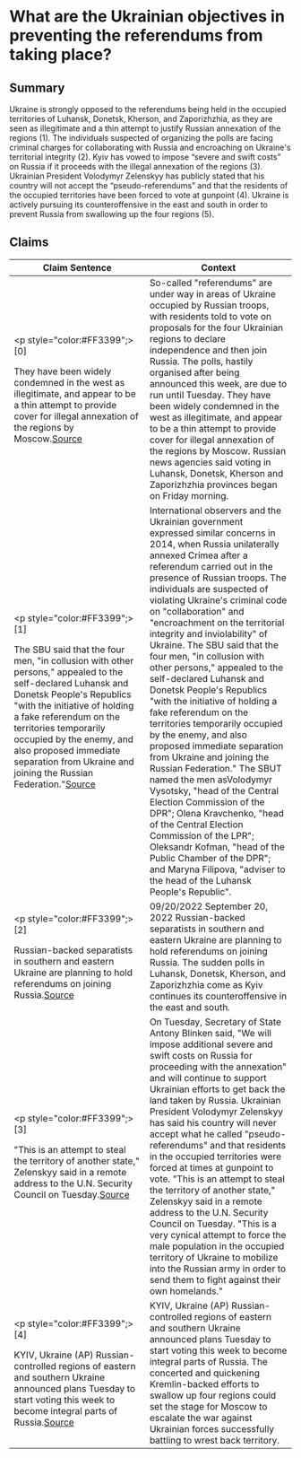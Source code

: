 # What are the Ukrainian objectives in preventing the referendums from taking place?

## Summary
Ukraine is strongly opposed to the referendums being held in the occupied territories of Luhansk, Donetsk, Kherson, and Zaporizhzhia, as they are seen as illegitimate and a thin attempt to justify Russian annexation of the regions (1). The individuals suspected of organizing the polls are facing criminal charges for collaborating with Russia and encroaching on Ukraine's territorial integrity (2). Kyiv has vowed to impose “severe and swift costs” on Russia if it proceeds with the illegal annexation of the regions (3). Ukrainian President Volodymyr Zelenskyy has publicly stated that his country will not accept the “pseudo-referendums” and that the residents of the occupied territories have been forced to vote at gunpoint (4). Ukraine is actively pursuing its counteroffensive in the east and south in order to prevent Russia from swallowing up the four regions (5).

## Claims
| Claim Sentence | Context |
|---|---|
|<p style="color:#FF3399";>[0]</p>They have been widely condemned in the west as illegitimate, and appear to be a thin attempt to provide cover for illegal annexation of the regions by Moscow.<a href="https://www.theguardian.com/world/2022/sep/23/occupied-parts-of-ukraine-prepare-to-vote-on-joining-russia" target="_blank">Source</a>| So-called "referendums" are under way in areas of Ukraine occupied by Russian troops, with residents told to vote on proposals for the four Ukrainian regions to declare independence and then join Russia. The polls, hastily organised after being announced this week, are due to run until Tuesday. They have been widely condemned in the west as illegitimate, and appear to be a thin attempt to provide cover for illegal annexation of the regions by Moscow. Russian news agencies said voting in Luhansk, Donetsk, Kherson and Zaporizhzhia provinces began on Friday morning.|
|<p style="color:#FF3399";>[1]</p>The SBU said that the four men, "in collusion with other persons," appealed to the self-declared Luhansk and Donetsk People's Republics "with the initiative of holding a fake referendum on the territories temporarily occupied by the enemy, and also proposed immediate separation from Ukraine and joining the Russian Federation."<a href="https://www.cnn.com/europe/live-news/russia-ukraine-war-news-09-26-22/h_f2a7744883db20019a786ec323c375b3" target="_blank">Source</a>| International observers and the Ukrainian government expressed similar concerns in 2014, when Russia unilaterally annexed Crimea after a referendum carried out in the presence of Russian troops. The individuals are suspected of violating Ukraine's criminal code on "collaboration" and "encroachment on the territorial integrity and inviolability" of Ukraine. The SBU said that the four men, "in collusion with other persons," appealed to the self-declared Luhansk and Donetsk People's Republics "with the initiative of holding a fake referendum on the territories temporarily occupied by the enemy, and also proposed immediate separation from Ukraine and joining the Russian Federation." The SBUT named the men asVolodymyr Vysotsky, "head of the Central Election Commission of the DPR"; Olena Kravchenko, "head of the Central Election Commission of the LPR"; Oleksandr Kofman, "head of the Public Chamber of the DPR"; and Maryna Filipova, "adviser to the head of the Luhansk People's Republic".|
|<p style="color:#FF3399";>[2]</p>Russian-backed separatists in southern and eastern Ukraine are planning to hold referendums on joining Russia.<a href="https://www.dw.com/en/donetsk-luhansk-to-vote-on-joining-russia/video-63187598" target="_blank">Source</a>| 09/20/2022 September 20, 2022 Russian-backed separatists in southern and eastern Ukraine are planning to hold referendums on joining Russia. The sudden polls in Luhansk, Donetsk, Kherson, and Zaporizhzhia come as Kyiv continues its counteroffensive in the east and south.|
|<p style="color:#FF3399";>[3]</p>"This is an attempt to steal the territory of another state," Zelenskyy said in a remote address to the U.N. Security Council on Tuesday.<a href="https://www.npr.org/2022/09/27/1125322026/russia-ukraine-referendums" target="_blank">Source</a>| On Tuesday, Secretary of State Antony Blinken said, "We will impose additional severe and swift costs on Russia for proceeding with the annexation" and will continue to support Ukrainian efforts to get back the land taken by Russia. Ukrainian President Volodymyr Zelenskyy has said his country will never accept what he called "pseudo-referendums" and that residents in the occupied territories were forced at times at gunpoint to vote. "This is an attempt to steal the territory of another state," Zelenskyy said in a remote address to the U.N. Security Council on Tuesday. "This is a very cynical attempt to force the male population in the occupied territory of Ukraine to mobilize into the Russian army in order to send them to fight against their own homelands."|
|<p style="color:#FF3399";>[4]</p>KYIV, Ukraine (AP) Russian-controlled regions of eastern and southern Ukraine announced plans Tuesday to start voting this week to become integral parts of Russia.<a href="https://www.pbs.org/newshour/world/separatist-controlled-areas-in-ukraine-to-vote-on-joining-russia" target="_blank">Source</a>| KYIV, Ukraine (AP) Russian-controlled regions of eastern and southern Ukraine announced plans Tuesday to start voting this week to become integral parts of Russia. The concerted and quickening Kremlin-backed efforts to swallow up four regions could set the stage for Moscow to escalate the war against Ukrainian forces successfully battling to wrest back territory.|
